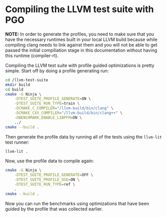 # Compiling the LLVM test suite with PGO

**NOTE:** In order to generate the profiles, you need to make sure that
you have the necessary runtimes built in your local LLVM build because
while compiling clang needs to link against them and you will not be
able to get passed the initial compiliation stage in this documentation
without having this runtime (compiler-rt).

Compiling the LLVM test suite with profile guided optimizations is pretty
simple. Start off by doing a profile generating run:
```bash
cd /llvm-test-suite
mkdir build
cd build
cmake -G Ninja \
    -DTEST_SUITE_PROFILE_GENERATE=ON \
    -DTEST_SUITE_RUN_TYPE=train \
    -DCMAKE_C_COMPILER="/llvm-build/bin/clang" \
    -DCMAKE_CXX_COMPILER="/llvm-build/bin/clang++" \
    -DBENCHMARK_ENABLE_LIBPFM=ON \
    ../
cmake --build .
```

Then generate the profile data by running all of the tests using the
`llvm-lit` test runner:
```bash
llvm-lit .
```

Now, use the profile data to compile again:
```bash
cmake -G Ninja \
    -DTEST_SUITE_PROFILE_GENERATE=OFF \
    -DTEST_SUITE_PROFILE_USE=ON \
    -DTEST_SUITE_RUN_TYPE=ref \
    .
cmake --build .
```

Now you can run the benchmarks using optimizations that have been guided by
the profile that was collected earlier.